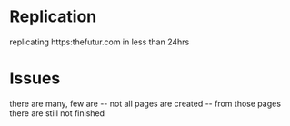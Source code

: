 # Replication
replicating https:thefutur.com in less than 24hrs

# Issues

there are many, few are
-- not all pages are created
-- from those pages there are still not finished
